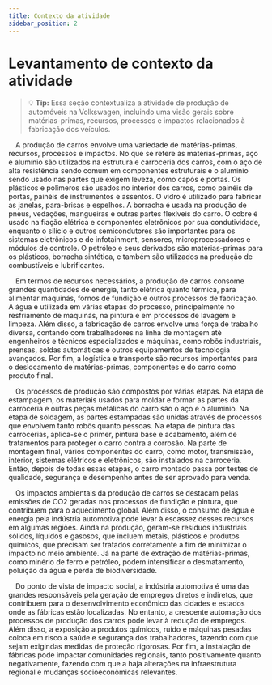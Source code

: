 ```yaml
---
title: Contexto da atividade
sidebar_position: 2
---
```


# Levantamento de contexto da atividade

> :bulb: **Tip:** Essa seção contextualiza a atividade de produção de automóveis na Volkswagen, incluindo uma visão gerais sobre matérias-primas, recursos, processos e impactos relacionados à fabricação dos veículos.

&emsp;A produção de carros envolve uma variedade de matérias-primas, recursos, processos e impactos. No que se refere às matérias-primas, aço e alumínio são utilizados na estrutura e carroceria dos carros, com o aço de alta resistência sendo comum em componentes estruturais e o alumínio sendo usado nas partes que exigem leveza, como capôs e portas. Os plásticos e polímeros são usados no interior dos carros, como painéis de portas, painéis de instrumentos e assentos. O vidro é utilizado para fabricar as janelas, para-brisas e espelhos. A borracha é usada na produção de pneus, vedações, mangueiras e outras partes flexíveis do carro. O cobre é usado na fiação elétrica e componentes eletrônicos por sua condutividade, enquanto o silício e outros semicondutores são importantes para os sistemas eletrônicos e de infotainment, sensores, microprocessadores e módulos de controle. O petróleo e seus derivados são matérias-primas para os plásticos, borracha sintética, e também são utilizados na produção de combustíveis e lubrificantes.

&emsp;Em termos de recursos necessários, a produção de carros consome grandes quantidades de energia, tanto elétrica quanto térmica, para alimentar maquinás, fornos de fundição e outros processos de fabricação. A água é utilizada em várias etapas do processo, principalmente no resfriamento de maquinás, na pintura e em processos de lavagem e limpeza. Além disso, a fabricação de carros envolve uma força de trabalho diversa, contando com trabalhadores na linha de montagem até engenheiros e técnicos especializados e máquinas, como robôs industriais, prensas, soldas automáticas e outros equipamentos de tecnologia avançados. Por fim, a logística e transporte são recursos importantes para o deslocamento de matérias-primas, componentes e do carro como produto final.

&emsp;Os processos de produção são compostos por várias etapas. Na etapa de estampagem, os materiais usados para moldar e formar as partes da carroceria e outras peças metálicas do carro são o aço e o alumínio. Na etapa de soldagem, as partes estampadas são unidas através de processos que envolvem tanto robôs quanto pessoas. Na etapa de pintura das carrocerias, aplica-se o primer, pintura base e acabamento, além de tratamentos para proteger o carro contra a corrosão. Na parte de montagem final, vários componentes do carro, como motor, transmissão, interior, sistemas elétricos e eletrônicos, são instalados na carroceria. Então, depois de todas essas etapas, o carro montado passa por testes de qualidade, segurança e desempenho antes de ser aprovado para venda.

&emsp;Os impactos ambientais da produção de carros se destacam pelas emissões de CO2 geradas nos processos de fundição e pintura, que contribuem para o aquecimento global. Além disso, o consumo de água e energia pela indústria automotiva pode levar à escassez desses recursos em algumas regiões. Ainda na produção, geram-se resíduos industriais sólidos, líquidos e gasosos, que incluem metais, plásticos e produtos químicos, que precisam ser tratados corretamente a fim de minimizar o impacto no meio ambiente. Já na parte de extração de matérias-primas, como minério de ferro e petróleo, podem intensificar o desmatamento, poluição da água e perda de biodiversidade.

&emsp;Do ponto de vista de impacto social, a indústria automotiva é uma das grandes responsáveis pela geração de empregos diretos e indiretos, que contribuem para o desenvolvimento econômico das cidades e estados onde as fábricas estão localizadas. No entanto, a crescente automação dos processos de produção dos carros pode levar à redução de empregos. Além disso, a exposição a produtos químicos, ruído e máquinas pesadas coloca em risco a saúde e segurança dos trabalhadores, fazendo com que sejam exigindas medidas de proteção rigorosas. Por fim, a instalação de fábricas pode impactar comunidades regionais, tanto positivamente quanto negativamente, fazendo com que a haja alterações na infraestrutura regional e mudanças socioeconômicas relevantes.